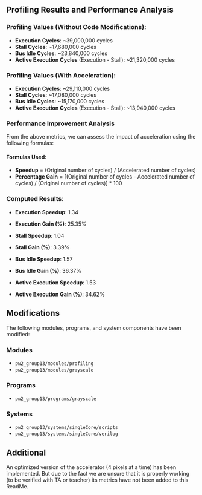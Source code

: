 ## Profiling Results and Performance Analysis

### Profiling Values (Without Code Modifications):
- **Execution Cycles**: ~39,000,000 cycles
- **Stall Cycles**: ~17,680,000 cycles
- **Bus Idle Cycles**: ~23,840,000 cycles
- **Active Execution Cycles** (Execution - Stall): ~21,320,000 cycles

### Profiling Values (With Acceleration):
- **Execution Cycles**: ~29,110,000 cycles
- **Stall Cycles**: ~17,080,000 cycles
- **Bus Idle Cycles**: ~15,170,000 cycles
- **Active Execution Cycles** (Execution - Stall): ~13,940,000 cycles

### Performance Improvement Analysis
From the above metrics, we can assess the impact of acceleration using the following formulas:

#### Formulas Used:
- **Speedup** = (Original number of cycles) / (Accelerated number of cycles)
- **Percentage Gain** = [(Original number of cycles - Accelerated number of cycles) / (Original number of cycles)] * 100


### Computed Results:

- **Execution Speedup**: 1.34  
- **Execution Gain (%)**: 25.35%  


- **Stall Speedup**: 1.04  
- **Stall Gain (%)**: 3.39%  


- **Bus Idle Speedup**: 1.57  
- **Bus Idle Gain (%)**: 36.37%  


- **Active Execution Speedup**: 1.53  
- **Active Execution Gain (%)**: 34.62%


## Modifications

The following modules, programs, and system components have been modified:

### Modules
- `pw2_group13/modules/profiling`
- `pw2_group13/modules/grayscale`

### Programs
- `pw2_group13/programs/grayscale`

### Systems
- `pw2_group13/systems/singleCore/scripts`
- `pw2_group13/systems/singleCore/verilog`

## Additional

An optimized version of the accelerator (4 pixels at a time) has been implemented. But due to the fact we are unsure that it is properly working (to be verified with TA or teacher) its metrics have not been added to this ReadMe. 